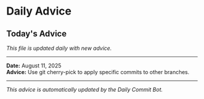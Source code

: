 # Daily Advice

## Today's Advice
*This file is updated daily with new advice.*

---

**Date:** August 11, 2025  
**Advice:** Use git cherry-pick to apply specific commits to other branches.

---

*This advice is automatically updated by the Daily Commit Bot.*
